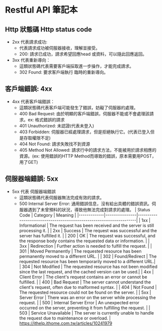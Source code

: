 # Restful API 筆記本

## Http 狀態碼 Http status code

- 2xx 代表請求成功:
   - 代表請求成功被伺服器接收，理解並接受。
   - 200: 請求已成功，請求希望回應head 或資料，可以隨此回應返回。
- 3xx 代表重新導向：
   - 這類狀態碼代表需要客戶端採取進一步操作，才能完成請求。
   - 302 Found: 要求客戶端執行 臨時的重新導向。
## 客戶端錯誤: 4xx
- 4xx 代表客戶端錯誤：
   - 這類狀態碼代表客戶端可能發生了錯誤，妨礙了伺服器的處理。
   - 400 Bad Request: 由於明顯的客戶端錯誤，伺服器不能或不會處理該請求。ex: 格式錯誤的請求
   - 401 Unauthorized: 未認證(代表未登入)
   - 403 Forbidden: 伺服器已經處理請求，但是拒絕執行它。(代表已登入但是存取權限不足)
   - 404 Not Found: 請求失敗找不到資源
   - 405 Method Not Allowed: 請求行中的請求方法，不能被用於請求相應的資源。(ex: 使用錯誤的HTTP Method而導致的錯誤，原本需要用POST，用了GET)
   
## 伺服器端錯誤: 5xx
- 5xx 代表 伺服器端錯誤
  - 這類狀態碼代表伺服器無法完成有效的請求。
  - 500 Internal Server Error: 通用錯誤信息，沒有給出具體的錯誤資訊。伺服器遇到了未曾預料的狀況，導致他無法完成對請求的處理。
| Status Code | Category       | Meaning                                                              |
|-------------|----------------|----------------------------------------------------------------------|
| 1xx         | Informational  | The request has been received and the server is still processing it. |
| 2xx         | Success        | The request was successful and the server has fulfilled it.         |
| 200         | OK             | The request was successful, and the response body contains the requested data or information.      |
| 3xx         | Redirection    | Further action is needed to fulfill the request.                    |
| 301         | Moved Permanently | The requested resource has been permanently moved to a different URL. |
| 302         | Found/Redirect | The requested resource has been temporarily moved to a different URL.|
| 304         | Not Modified   | The requested resource has not been modified since the last request, and the cached version can be used.|
| 4xx         | Client Error   | The client's request contains an error or cannot be fulfilled.      |
| 400         | Bad Request    | The server cannot understand the client's request, often due to malformed syntax.     |
| 404         | Not Found      | The requested resource could not be found on the server.            |
| 5xx         | Server Error   | There was an error on the server while processing the request.      |
| 500         | Internal Server Error | An unexpected error occurred on the server, preventing it from fulfilling the request.     |
| 503         | Service Unavailable | The server is currently unable to handle the request due to  maintenance or overload.       |
https://ithelp.ithome.com.tw/articles/10241979
